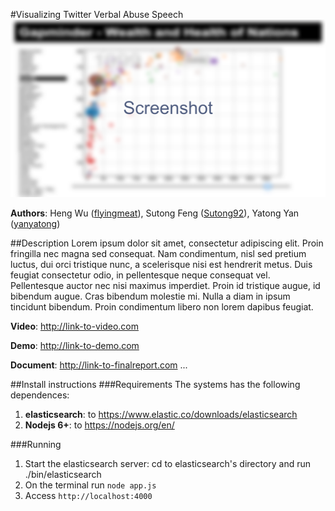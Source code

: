 #Visualizing Twitter Verbal Abuse Speech
![alt text](https://raw.githubusercontent.com/CristianFelix/infoviz/master/Screen.png "Screenshot")

**Authors**: Heng Wu ([flyingmeat](https://github.com/flyingmeat)), Sutong Feng ([Sutong92](https://github.com/Sutong92)), Yatong Yan ([yanyatong](https://github.com/yanyatong))

##Description
Lorem ipsum dolor sit amet, consectetur adipiscing elit. Proin fringilla nec magna sed consequat. Nam condimentum, nisl sed pretium luctus, dui orci tristique nunc, a scelerisque nisi est hendrerit metus. Duis feugiat consectetur odio, in pellentesque neque consequat vel. Pellentesque auctor nec nisi maximus imperdiet. Proin id tristique augue, id bibendum augue. Cras bibendum molestie mi. Nulla a diam in ipsum tincidunt bibendum. Proin condimentum libero non lorem dapibus feugiat.

**Video**: http://link-to-video.com

**Demo**: http://link-to-demo.com

**Document**: http://link-to-finalreport.com ...

##Install instructions
###Requirements 
The systems has the following dependences:

1. **elasticsearch**: to https://www.elastic.co/downloads/elasticsearch 
2. **Nodejs 6+**: to https://nodejs.org/en/

###Running
1. Start the elasticsearch server: cd to elasticsearch's directory and run ./bin/elasticsearch
2. On the terminal run `node app.js`
3. Access `http://localhost:4000`

